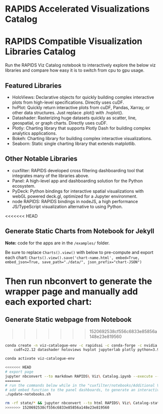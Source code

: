 # RAPIDS Accelerated Visualizations Catalog

# RAPIDS Compatible Visualization Libraries Catalog

Run the RAPIDS Viz Catalog notebook to interactively explore the below viz libraries and compare how easy it is to switch from cpu to gpu usage.

## Featured Libraries

- HoloViews: Declarative objects for quickly building complex interactive plots from high-level specifications. Directly uses cuDF.
- hvPlot: Quickly return interactive plots from cuDF, Pandas, Xarray, or other data structures. Just replace .plot() with .hvplot().
- Datashader: Rasterizing huge datasets quickly as scatter, line, geospatial, or graph charts. Directly uses cuDF.
- Plotly: Charting library that supports Plotly Dash for building complex analytics applications.
- Bokeh: Charting library for building complex interactive visualizations.
- Seaborn: Static single charting library that extends matplotlib.

## Other Notable Libraries

- cuxfilter: RAPIDS developed cross filtering dashboarding tool that integrates many of the libraries above.
- Panel: A high-level app and dashboarding solution for the Python ecosystem.
- PyDeck: Python bindings for interactive spatial visualizations with webGL powered deck.gl, optimized for a Jupyter environment.
- node RAPIDS: RAPIDS bindings in nodeJS, a high performance JS/TypeScript visualization alternative to using Python.

<<<<<<< HEAD
## Generate Static Charts from Notebook for Jekyll
**Note:** code for the apps are in the `/examples/` folder.

Be sure to replace `Charts().view()` with below to pre-compute and export each chart:
`Charts().view().save('chart-name.html', embed=True, embed_json=True, save_path="./data/", json_prefix="chart-JSON")`

Then run nbconvert to generate the wrapper page and manually add each exported chart:
=======
## Generate Static webpage from Notebook
>>>>>>> 1520692538cf556c6833e85856a148e23e819560

```bash
conda create -n viz-catalogue-env -c rapidsai -c conda-forge -c nvidia \
    cudf=22.12 datashader holoviews hvplot jupyterlab plotly python=3.9 seaborn

conda activate viz-catalogue-env

<<<<<<< HEAD
# export page
jupyter nbconvert --to markdown RAPIDS\ Viz\ Catalog.ipynb --execute --output viz.md
=======
# run the commands below while in the "cuxfilter/notebooks/Additional Visualizations Catalogue" directory
# add embed function to the panel dashboards, to generate an interactive web-page
./update-notebooks.sh

rm -rf state/* && jupyter nbconvert --to html RAPIDS\ Viz\ Catalog-static.ipynb --execute --output index.html
>>>>>>> 1520692538cf556c6833e85856a148e23e819560
```
